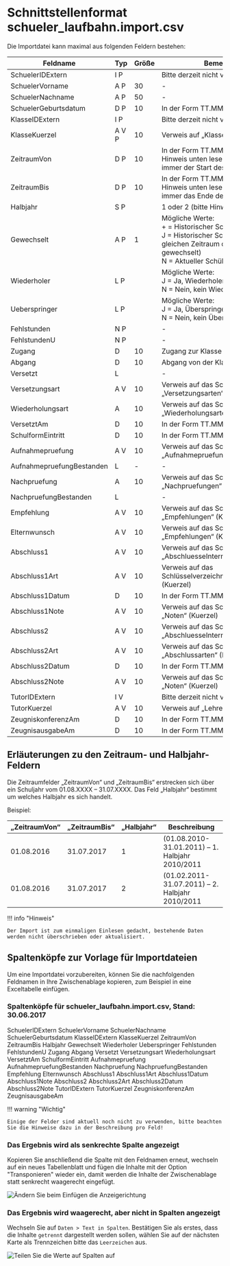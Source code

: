 
# Schnittstellenformat schueler_laufbahn.import.csv

Die Importdatei kann maximal aus folgenden Feldern bestehen:

Feldname |Typ |Größe |Bemerkung
--|--|--|--
SchuelerIDExtern |I P| |Bitte derzeit nicht verwenden!
SchuelerVorname |A P |30|-
SchuelerNachname |A P |50|-
SchuelerGeburtsdatum| D P |10| In der Form TT.MM.JJJJ
KlasseIDExtern |I P | |Bitte derzeit nicht verwenden!
KlasseKuerzel |A V P |10 |Verweis auf „Klassen“ (Kuerzel)
ZeitraumVon |D P |10 |In der Form TT.MM.JJJJ (bitte Hinweis unten lesen, das Datum ist immer der Start des Schuljahres)
ZeitraumBis |D P |10 |In der Form TT.MM.JJJJ (bitte Hinweis unten lesen, das Datum ist immer das Ende des Schuljahres)
Halbjahr |S P | | 1 oder 2 (bitte Hinweis unten lesen!)
Gewechselt |A P |1 |Mögliche Werte:<br/>+ = Historischer Schülerzeitraum<br/>J  = Historischer Schülerzeitraum (Im gleichen Zeitraum die Klasse gewechselt)<br/>N = Aktueller Schülerzeitraum
Wiederholer |L P|  |Mögliche Werte:<br/>J  = Ja, Wiederholer<br/>N = Nein, kein Wiederholer
Ueberspringer |L P|  |Mögliche Werte:<br/>J  = Ja, Überspringer<br/>N = Nein, kein Überspringer
Fehlstunden |N P|  |-
FehlstundenU |N P|  |-
Zugang |D |10 |Zugang zur Klasse
Abgang |D |10 |Abgang von der Klasse
Versetzt |L||-|  
Versetzungsart |A V |10 |Verweis auf das Schlüsselverzeichnis „Versetzungsarten“ (Kuerzel)
Wiederholungsart|A |10 |Verweis auf das Schlüsselverzeichnis „Wiederholungsarten“ (Kuerzel)
VersetztAm |D |10 |In der Form TT.MM.JJJJ
SchulformEintritt|D |10 |In der Form TT.MM.JJJJ
Aufnahmepruefung |A V |10| Verweis auf das Schlüsselverzeichnis „Aufnahmepruefungen“ (Kuerzel)
AufnahmepruefungBestanden |L|-|-|  
Nachpruefung |A| 10| Verweis auf das Schlüsselverzeichnis „Nachpruefungen“ (Kuerzel)
NachpruefungBestanden| L||-|  
Empfehlung |A V |10| Verweis auf das Schlüsselverzeichnis „Empfehlungen“ (Kuerzel)
Elternwunsch |A V| 10| Verweis auf das Schlüsselverzeichnis „Empfehlungen“ (Kuerzel)
Abschluss1 |A V| 10| Verweis auf das Schlüsselverzeichnis „AbschluesseIntern“ (Kuerzel)
Abschluss1Art |A V| 10| Verweis auf das Schlüsselverzeichnis„Abschlussarten“ (Kuerzel)
Abschluss1Datum| D| 10| In der Form TT.MM.JJJJ
Abschluss1Note| A V| 10| Verweis auf das Schlüsselverzeichnis „Noten“ (Kuerzel)
Abschluss2 |A V| 10| Verweis auf das Schlüsselverzeichnis „AbschluesseIntern“ (Kuerzel)
Abschluss2Art| A V| 10| Verweis auf das Schlüsselverzeichnis „Abschlussarten“ (Kuerzel)
Abschluss2Datum| D| 10| In der Form TT.MM.JJJJ
Abschluss2Note |A V| 10| Verweis auf das Schlüsselverzeichnis „Noten“ (Kuerzel)
TutorIDExtern |I V| | Bitte derzeit nicht verwenden!
TutorKuerzel |A V |10| Verweis auf „Lehrer“ (Kuerzel)
ZeugniskonferenzAm| D |10| In der Form TT.MM.JJJJ
ZeugnisausgabeAm| D |10| In der Form TT.MM.JJJJ

## Erläuterungen zu den Zeitraum- und Halbjahr- Feldern

Die Zeitraumfelder „ZeitraumVon“ und „ZeitraumBis“ erstrecken sich über ein Schuljahr vom 01.08.XXXX – 31.07.XXXX. Das Feld „Halbjahr“ bestimmt um welches Halbjahr es sich handelt.

Beispiel:

„ZeitraumVon“| „ZeitraumBis“ |„Halbjahr“ | Beschreibung
--|--|--|--
01.08.2016 |  31.07.2017 | 1  |(01.08.2010-31.01.2011) – 1. Halbjahr 2010/2011
01.08.2016 |  31.07.2017 | 2  |(01.02.2011-31.07.2011) – 2. Halbjahr 2010/2011

!!! info "Hinweis"

    Der Import ist zum einmaligen Einlesen gedacht, bestehende Daten werden nicht überschrieben oder aktualisiert.

## Spaltenköpfe zur Vorlage für Importdateien

Um eine Importdatei vorzubereiten, können Sie die nachfolgenden Feldnamen in Ihre Zwischenablage kopieren, zum Beispiel in eine Exceltabelle einfügen.

### Spaltenköpfe für schueler_laufbahn.import.csv, Stand: 30.06.2017

SchuelerIDExtern
SchuelerVorname
SchuelerNachname
SchuelerGeburtsdatum
KlasseIDExtern
KlasseKuerzel
ZeitraumVon
ZeitraumBis
Halbjahr
Gewechselt
Wiederholer
Ueberspringer
Fehlstunden
FehlstundenU
Zugang
Abgang
Versetzt
Versetzungsart
Wiederholungsart
VersetztAm
SchulformEintritt
Aufnahmepruefung
AufnahmepruefungBestanden
Nachpruefung
NachpruefungBestanden
Empfehlung
Elternwunsch
Abschluss1
Abschluss1Art
Abschluss1Datum
Abschluss1Note
Abschluss2
Abschluss2Art
Abschluss2Datum
Abschluss2Note
TutorIDExtern
TutorKuerzel
ZeugniskonferenzAm
ZeugnisausgabeAm

!!! warning "Wichtig"

    Einige der Felder sind aktuell noch nicht zu verwenden, bitte beachten Sie die Hinweise dazu in der Beschreibung pro Feld!

### Das Ergebnis wird als senkrechte Spalte angezeigt

Kopieren Sie anschließend die Spalte mit den Feldnamen erneut, wechseln auf ein neues Tabellenblatt und fügen die Inhalte mit der Option "Transponieren" wieder ein, damit werden die Inhalte der Zwischenablage statt senkrecht waagerecht eingefügt.

![Ändern Sie beim Einfügen die Anzeigerichtung](/assets/images/importe/magimp-8.png)

### Das Ergebnis wird waagerecht, aber nicht in Spalten angezeigt

Wechseln Sie auf `Daten > Text in Spalten`. Bestätigen Sie als erstes, dass die Inhalte `getrennt` dargestellt werden sollen, wählen Sie auf der nächsten Karte als Trennzeichen bitte das ``Leerzeichen`` aus.

![Teilen Sie die Werte auf Spalten auf](/assets/images/importe/magimp-9.png)
